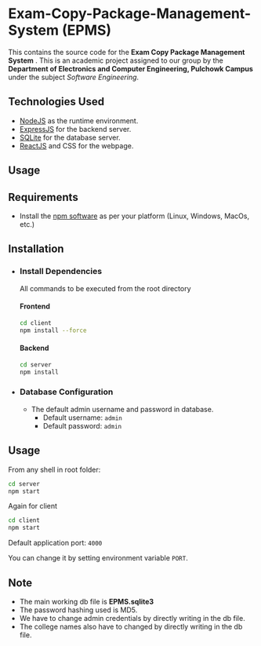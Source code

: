 # Exam-Copy-Package-Management-System (EPMS)

This contains the source code for the **Exam Copy Package Management System** . This is an academic project assigned to our group by the **Department of Electronics and Computer Engineering, Pulchowk Campus** under the subject _Software Engineering_.

## Technologies Used

- [NodeJS](https://nodejs.org/en/) as the runtime environment.
- [ExpressJS](https://expressjs.com/) for the backend server.
- [SQLite](https://www.sqlitetutorial.net/sqlite-nodejs/) for the database server.
- [ReactJS](https://reactjs.org/) and CSS for the webpage.

## Usage

## Requirements

- Install the [npm software](https://nodejs.org/en/download/) as per your platform (Linux, Windows, MacOs, etc.)

## Installation

- ### Install Dependencies

  All commands to be executed from the root directory
  
  #### Frontend

  ```sh
  cd client
  npm install --force
  ```

  #### Backend

  ```sh
  cd server
  npm install
  ```

- ### Database Configuration

  - The default admin username and password in database.
    - Default username: `admin`
    - Default password: `admin`


## Usage

From any shell in root folder:

```sh
cd server
npm start
```
Again for client
```sh
cd client
npm start
```

Default application port: `4000`

You can change it by setting environment variable `PORT`.

## Note
- The main working db file is **EPMS.sqlite3**
- The password hashing used is MD5.
- We have to change admin credentials by directly writing in the db file.
- The college names also have to changed by directly writing in the db file.
